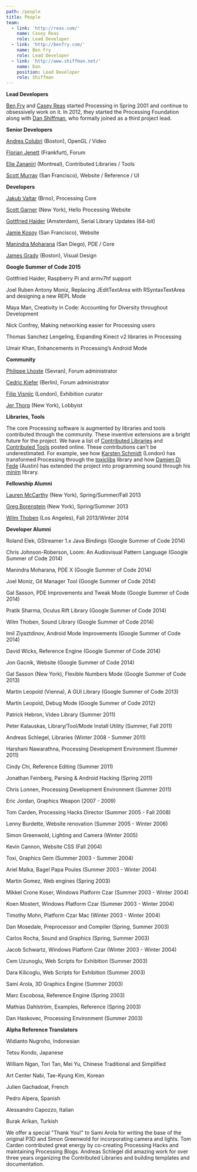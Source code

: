```yaml
---
path: /people
title: People
team:
  - link: 'http://reas.com/'
    name: Casey Reas
    role: Lead Developer
  - link: 'http://benfry.com/'
    name: Ben Fry
    role: Lead Developer
  - link: 'http://www.shiffman.net/'
    name: Dan
    position: Lead Developer
    role: Shiffman
---
```

  **Lead Developers**  

  [Ben Fry](http://benfry.com) and [Casey Reas](http://reas.com) started
  Processing in Spring 2001 and continue to obsessively work on it. In 2012,
  they started the Processing Foundation along with [Dan
  Shiffman](http://www.shiffman.net/), who formally joined as a third project
  lead.  


  **Senior Developers**  

  [Andres Colubri](http://codeanticode.wordpress.com/) (Boston), OpenGL /
  Video  

  [Florian Jenett](http://www.florianjenett.de/) (Frankfurt), Forum  

  [Elie Zananiri](http://www.silentlycrashing.net/) (Montreal), Contributed
  Libraries / Tools  

  [Scott Murray](http://alignedleft.com/) (San Francisco), Website / Reference /
  UI  


  **Developers**  

  [Jakub Valtar](https://github.com/JakubValtar) (Brno), Processing Core  

  [Scott Garner](http://scott.j38.net/) (New York), Hello Processing Website  

  [Gottfried Haider](http://gottfriedhaider.com) (Amsterdam), Serial Library
  Updates (64-bit)  

  [Jamie Kosoy](http://arbitrary.io/) (San Francisco), Website  

  [Manindra Moharana](http://www.mkmoharana.com/) (San Diego), PDE / Core  

  [James Grady](http://jamesjgrady.com/) (Boston), Visual Design  


  **Google Summer of Code 2015**  

  Gottfried Haider, Raspberry Pi and armv7hf support  

  Joel Ruben Antony Moniz, Replacing JEditTextArea with RSyntaxTextArea and
  designing a new REPL Mode  

  Maya Man, Creativity in Code: Accounting for Diversity throughout
  Development  

  Nick Confrey, Making networking easier for Processing users  

  Thomas Sanchez Lengeling, Expanding Kinect v2 libraries in Processing  

  Umair Khan, Enhancements in Processing’s Android Mode  


  **Community**  

  [Philippe Lhoste](http://phi.lho.free.fr) (Sevran), Forum administrator  

  [Cedric Kiefer](http://www.onformative.com) (Berlin), Forum administrator  

  [Filip Visnjic](http://www.fvda.co.uk) (London), Exhibition curator  

  [Jer Thorp](http://blprnt.com) (New York), Lobbyist  


  **Libraries, Tools**  

  The core Processing software is augmented by libraries and tools contributed
  through the community. These inventive extensions are a bright future for the
  project. We have a list of [Contributed
  Libraries](http://www.processing.org/reference/libraries/) and [Contributed
  Tools](http://www.processing.org/reference/tools/) posted online. These
  contributions can't be underestimated. For example, see how [Karsten
  Schmidt](http://postspectacular.com) (London) has transformed Processing
  through the [toxiclibs](http://toxiclibs.org) library and how [Damien Di
  Fede](http://compartmental.net) (Austin) has extended the project into
  programming sound through his
  [minim](http://code.compartmental.net/tools/minim/) library.  


  **Fellowship Alumni**  

  [Lauren McCarthy](http://lauren-mccarthy.com/) (New York), Spring/Summer/Fall
  2013  

  [Greg Borenstein](http://gregborenstein.com/) (New York), Spring/Summer 2013  

  [Wilm Thoben](http://wilmthoben.com/) (Los Angeles), Fall 2013/Winter 2014  


  **Developer Alumni**  

  Roland Elek, GStreamer 1.x Java Bindings (Google Summer of Code 2014)  

  Chris Johnson-Roberson, Loom: An Audiovisual Pattern Language (Google Summer
  of Code 2014)  

  Manindra Moharana, PDE X (Google Summer of Code 2014)  

  Joel Moniz, Git Manager Tool (Google Summer of Code 2014)  

  Gal Sasson, PDE Improvements and Tweak Mode (Google Summer of Code 2014)  

  Pratik Sharma, Oculus Rift Library (Google Summer of Code 2014)  

  Wilm Thoben, Sound Library (Google Summer of Code 2014)  

  Imil Ziyaztdinov, Android Mode Improvements (Google Summer of Code 2014)  

  David Wicks, Reference Engine (Google Summer of Code 2014)  

  Jon Gacnik, Website (Google Summer of Code 2014)  

  Gal Sasson (New York), Flexible Numbers Mode (Google Summer of Code 2013)  

  Martin Leopold (Vienna), A GUI Library (Google Summer of Code 2013)  

  Martin Leopold, Debug Mode (Google Summer of Code 2012)  

  Patrick Hebron, Video Library (Summer 2011)  

  Peter Kalauskas, Library/Tool/Mode Install Utility (Summer, Fall 2011)  

  Andreas Schlegel, Libraries (Winter 2008 - Summer 2011)  

  Harshani Nawarathna, Processing Development Environment (Summer 2011)  

  Cindy Chi, Reference Editing (Summer 2011)  

  Jonathan Feinberg, Parsing & Android Hacking (Spring 2011)  

  Chris Lonnen, Processing Development Environment (Summer 2011)  

  Eric Jordan, Graphics Weapon (2007 - 2009)  

  Tom Carden, Processing Hacks Director (Summer 2005 - Fall 2008)  

  Lenny Burdette, Website renovation (Summer 2005 - Winter 2006)  

  Simon Greenwold, Lighting and Camera (Winter 2005)  

  Kevin Cannon, Website CSS (Fall 2004)  

  Toxi, Graphics Gem (Summer 2003 - Summer 2004)  

  Ariel Malka, Bagel Papa Poules (Summer 2003 - Winter 2004)  

  Martin Gomez, Web engines (Spring 2003)  

  Mikkel Crone Koser, Windows Platform Czar (Summer 2003 - Winter 2004)  

  Koen Mostert, Windows Platform Czar (Summer 2003 - Winter 2004)  

  Timothy Mohn, Platform Czar Mac (Winter 2003 - Winter 2004)  

  Dan Mosedale, Preprocessor and Compiler (Spring, Summer 2003)  

  Carlos Rocha, Sound and Graphics (Spring, Summer 2003)  

  Jacob Schwartz, Windows Platform Czar (Winter 2003 - Winter 2004)  

  Cem Uzunoglu, Web Scripts for Exhibition (Summer 2003)  

  Dara Kilicoglu, Web Scripts for Exhibition (Summer 2003)  

  Sami Arola, 3D Graphics Engine (Summer 2003)  

  Marc Escobosa, Reference Engine (Spring 2003)  

  Mathias Dahlström, Examples, Reference (Spring 2003)  

  Dan Haskovec, Processing Environment (Summer 2003)  


  **Alpha Reference Translators**  

  Widianto Nugroho, Indonesian  

  Tetsu Kondo, Japanese  

  William Ngan, Tori Tan, Mei Yu, Chinese Traditional and Simplified  

  Art Center Nabi, Tae-Kyung Kim, Korean  

  Julien Gachadoat, French  

  Pedro Alpera, Spanish  

  Alessandro Capozzo, Italian  

  Burak Arikan, Turkish


  We offer a special "Thank You!" to Sami Arola for writing the base of the
  original P3D and Simon Greenwold for incorporating camera and lights. Tom
  Carden contributed great energy by co-creating Processing Hacks and
  maintaining Processing Blogs. Andreas Schlegel did amazing work for over three
  years organizing the Contributed Libraries and building templates and
  documentation.